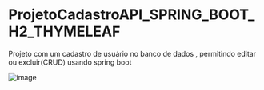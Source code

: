 # ProjetoCadastroAPI_SPRING_BOOT_H2_THYMELEAF
Projeto com um cadastro de usuário no banco de dados , permitindo editar ou excluir(CRUD) usando spring boot 

![image](https://user-images.githubusercontent.com/107562162/222744660-44a72294-9a08-49c3-bd16-2399d2de677c.png)

